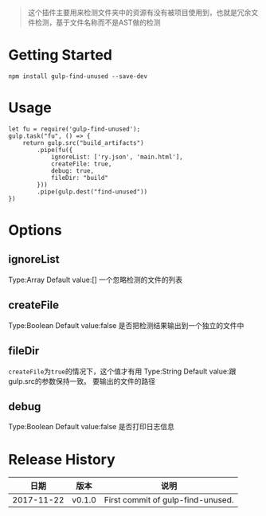 > 这个插件主要用来检测文件夹中的资源有没有被项目使用到，也就是冗余文件检测，基于文件名称而不是AST做的检测

# Getting Started

```
npm install gulp-find-unused --save-dev
```

# Usage

```
let fu = require('gulp-find-unused');
gulp.task("fu", () => {
    return gulp.src("build_artifacts")
        .pipe(fu({
            ignoreList: ['ry.json', 'main.html'],
            createFile: true,
            debug: true,
            fileDir: "build"
        }))
        .pipe(gulp.dest("find-unused"))
})

```

# Options

## ignoreList
Type:Array Default value:[]
一个忽略检测的文件的列表

## createFile
Type:Boolean Default value:false
是否把检测结果输出到一个独立的文件中

## fileDir
`createFile`为`true`的情况下，这个值才有用
Type:String Default value:跟gulp.src的参数保持一致。
要输出的文件的路径


## debug
Type:Boolean Default value:false
是否打印日志信息

# Release History
|日期|版本|说明|
|---|---|---|
|2017-11-22|v0.1.0|First commit of gulp-find-unused.|

		 

